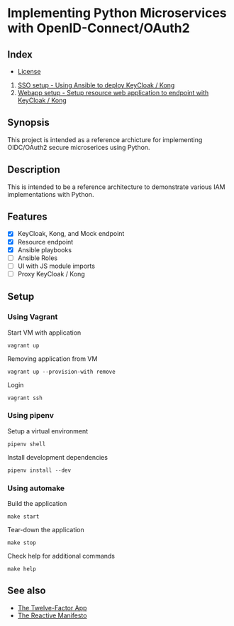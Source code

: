 # Implementing Python Microservices with OpenID-Connect/OAuth2


## Index

* [ License ](LICENSE.md)
1. [SSO setup - Using Ansible to deploy KeyCloak / Kong](./sso/README.md)
2. [Webapp setup - Setup resource web application to endpoint with KeyCloak / Kong](./webapp/README.md)


## Synopsis

This project is intended as a reference archicture for implementing OIDC/OAuth2 secure microserices using Python.


## Description
This is intended to be a reference architecture to demonstrate various IAM implementations with Python.

## Features
- [x] KeyCloak, Kong, and Mock endpoint
- [x] Resource endpoint
- [x] Ansible playbooks
- [ ] Ansible Roles
- [ ] UI with JS module imports
- [ ] Proxy KeyCloak / Kong
<!---
- [ ] Cookiecutter
- [ ] Task queue
- [ ] GRPC
- [ ] OpenShift deployment
--->

## Setup

### Using Vagrant

Start VM with application
```
vagrant up
```

Removing application from VM
```
vagrant up --provision-with remove
```

Login
```
vagrant ssh
```

### Using pipenv

Setup a virtual environment
```
pipenv shell
```

Install development dependencies
```
pipenv install --dev
```

### Using automake

Build the application
```
make start
```

Tear-down the application
```
make stop
```

Check help for additional commands
```
make help
```

## See also

- [The Twelve-Factor App](https://12factor.net/)
- [The Reactive Manifesto](https://www.reactivemanifesto.org/)
